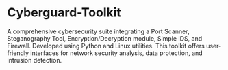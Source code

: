 # Cyberguard-Toolkit
A comprehensive cybersecurity suite integrating a Port Scanner,  Steganography Tool, Encryption/Decryption module, Simple IDS,  and Firewall.  Developed using Python and Linux utilities.  This toolkit offers user-friendly interfaces for network security  analysis, data protection, and intrusion detection. 
